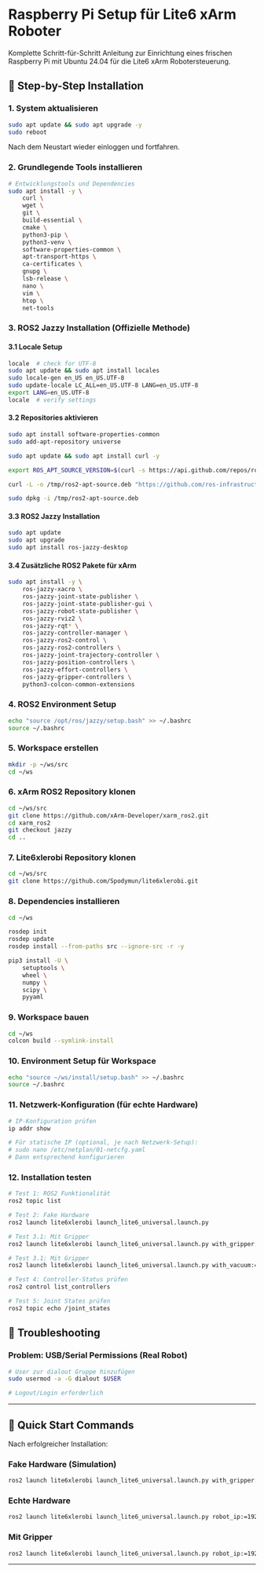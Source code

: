 # Raspberry Pi Setup für Lite6 xArm Roboter

Komplette Schritt-für-Schritt Anleitung zur Einrichtung eines frischen Raspberry Pi mit Ubuntu 24.04 für die Lite6 xArm Robotersteuerung.

## 🚀 Step-by-Step Installation

### 1. System aktualisieren

```bash
sudo apt update && sudo apt upgrade -y
sudo reboot
```

Nach dem Neustart wieder einloggen und fortfahren.

### 2. Grundlegende Tools installieren

```bash
# Entwicklungstools und Dependencies
sudo apt install -y \
    curl \
    wget \
    git \
    build-essential \
    cmake \
    python3-pip \
    python3-venv \
    software-properties-common \
    apt-transport-https \
    ca-certificates \
    gnupg \
    lsb-release \
    nano \
    vim \
    htop \
    net-tools
```

### 3. ROS2 Jazzy Installation (Offizielle Methode)

#### 3.1 Locale Setup
```bash
locale  # check for UTF-8
sudo apt update && sudo apt install locales
sudo locale-gen en_US en_US.UTF-8
sudo update-locale LC_ALL=en_US.UTF-8 LANG=en_US.UTF-8
export LANG=en_US.UTF-8
locale  # verify settings
```

#### 3.2 Repositories aktivieren
```bash
sudo apt install software-properties-common
sudo add-apt-repository universe

sudo apt update && sudo apt install curl -y

export ROS_APT_SOURCE_VERSION=$(curl -s https://api.github.com/repos/ros-infrastructure/ros-apt-source/releases/latest | grep -F "tag_name" | awk -F\" '{print $4}')

curl -L -o /tmp/ros2-apt-source.deb "https://github.com/ros-infrastructure/ros-apt-source/releases/download/${ROS_APT_SOURCE_VERSION}/ros2-apt-source_${ROS_APT_SOURCE_VERSION}.$(. /etc/os-release && echo ${UBUNTU_CODENAME:-${VERSION_CODENAME}})_all.deb"

sudo dpkg -i /tmp/ros2-apt-source.deb
```

#### 3.3 ROS2 Jazzy Installation
```bash
sudo apt update
sudo apt upgrade
sudo apt install ros-jazzy-desktop
```

#### 3.4 Zusätzliche ROS2 Pakete für xArm
```bash
sudo apt install -y \
    ros-jazzy-xacro \
    ros-jazzy-joint-state-publisher \
    ros-jazzy-joint-state-publisher-gui \
    ros-jazzy-robot-state-publisher \
    ros-jazzy-rviz2 \
    ros-jazzy-rqt* \
    ros-jazzy-controller-manager \
    ros-jazzy-ros2-control \
    ros-jazzy-ros2-controllers \
    ros-jazzy-joint-trajectory-controller \
    ros-jazzy-position-controllers \
    ros-jazzy-effort-controllers \
    ros-jazzy-gripper-controllers \
    python3-colcon-common-extensions
```

### 4. ROS2 Environment Setup

```bash
echo "source /opt/ros/jazzy/setup.bash" >> ~/.bashrc
source ~/.bashrc
```

### 5. Workspace erstellen

```bash
mkdir -p ~/ws/src
cd ~/ws
```

### 6. xArm ROS2 Repository klonen

```bash
cd ~/ws/src
git clone https://github.com/xArm-Developer/xarm_ros2.git
cd xarm_ros2
git checkout jazzy
cd ..
```

### 7. Lite6xlerobi Repository klonen

```bash
cd ~/ws/src
git clone https://github.com/Spodymun/lite6xlerobi.git
```

### 8. Dependencies installieren

```bash
cd ~/ws

rosdep init
rosdep update
rosdep install --from-paths src --ignore-src -r -y

pip3 install -U \
    setuptools \
    wheel \
    numpy \
    scipy \
    pyyaml
```

### 9. Workspace bauen

```bash
cd ~/ws
colcon build --symlink-install
```

### 10. Environment Setup für Workspace

```bash
echo "source ~/ws/install/setup.bash" >> ~/.bashrc
source ~/.bashrc
```

### 11. Netzwerk-Konfiguration (für echte Hardware)

```bash
# IP-Konfiguration prüfen
ip addr show

# Für statische IP (optional, je nach Netzwerk-Setup):
# sudo nano /etc/netplan/01-netcfg.yaml
# Dann entsprechend konfigurieren
```

### 12. Installation testen

```bash
# Test 1: ROS2 Funktionalität
ros2 topic list

# Test 2: Fake Hardware
ros2 launch lite6xlerobi launch_lite6_universal.launch.py

# Test 3.1: Mit Gripper
ros2 launch lite6xlerobi launch_lite6_universal.launch.py with_gripper:=true

# Test 3.1: Mit Gripper
ros2 launch lite6xlerobi launch_lite6_universal.launch.py with_vacuum:=true

# Test 4: Controller-Status prüfen
ros2 control list_controllers

# Test 5: Joint States prüfen
ros2 topic echo /joint_states

```

## 🔧 Troubleshooting

### Problem: USB/Serial Permissions (Real Robot)

```bash
# User zur dialout Gruppe hinzufügen
sudo usermod -a -G dialout $USER

# Logout/Login erforderlich
```
---

## 🎯 Quick Start Commands

Nach erfolgreicher Installation:

### Fake Hardware (Simulation)
```bash
ros2 launch lite6xlerobi launch_lite6_universal.launch.py with_gripper:=true
```

### Echte Hardware
```bash
ros2 launch lite6xlerobi launch_lite6_universal.launch.py robot_ip:=192.168.1.186
```

### Mit Gripper
```bash
ros2 launch lite6xlerobi launch_lite6_universal.launch.py robot_ip:=192.168.1.186 with_gripper:=true
```

---

